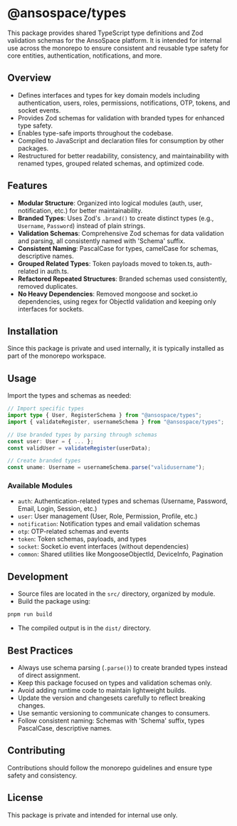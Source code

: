 # @ansospace/types

This package provides shared TypeScript type definitions and Zod validation schemas for the AnsoSpace platform. It is intended for internal use across the monorepo to ensure consistent and reusable type safety for core entities, authentication, notifications, and more.

## Overview

- Defines interfaces and types for key domain models including authentication, users, roles, permissions, notifications, OTP, tokens, and socket events.
- Provides Zod schemas for validation with branded types for enhanced type safety.
- Enables type-safe imports throughout the codebase.
- Compiled to JavaScript and declaration files for consumption by other packages.
- Restructured for better readability, consistency, and maintainability with renamed types, grouped related schemas, and optimized code.

## Features

- **Modular Structure**: Organized into logical modules (auth, user, notification, etc.) for better maintainability.
- **Branded Types**: Uses Zod's `.brand()` to create distinct types (e.g., `Username`, `Password`) instead of plain strings.
- **Validation Schemas**: Comprehensive Zod schemas for data validation and parsing, all consistently named with 'Schema' suffix.
- **Consistent Naming**: PascalCase for types, camelCase for schemas, descriptive names.
- **Grouped Related Types**: Token payloads moved to token.ts, auth-related in auth.ts.
- **Refactored Repeated Structures**: Branded schemas used consistently, removed duplicates.
- **No Heavy Dependencies**: Removed mongoose and socket.io dependencies, using regex for ObjectId validation and keeping only interfaces for sockets.

## Installation

Since this package is private and used internally, it is typically installed as part of the monorepo workspace.

## Usage

Import the types and schemas as needed:

```ts
// Import specific types
import type { User, RegisterSchema } from "@ansospace/types";
import { validateRegister, usernameSchema } from "@ansospace/types";

// Use branded types by parsing through schemas
const user: User = { ... };
const validUser = validateRegister(userData);

// Create branded types
const uname: Username = usernameSchema.parse("validusername");
```

### Available Modules

- `auth`: Authentication-related types and schemas (Username, Password, Email, Login, Session, etc.)
- `user`: User management (User, Role, Permission, Profile, etc.)
- `notification`: Notification types and email validation schemas
- `otp`: OTP-related schemas and events
- `token`: Token schemas, payloads, and types
- `socket`: Socket.io event interfaces (without dependencies)
- `common`: Shared utilities like MongooseObjectId, DeviceInfo, Pagination

## Development

- Source files are located in the `src/` directory, organized by module.
- Build the package using:

```bash
pnpm run build
```

- The compiled output is in the `dist/` directory.

## Best Practices

- Always use schema parsing (`.parse()`) to create branded types instead of direct assignment.
- Keep this package focused on types and validation schemas only.
- Avoid adding runtime code to maintain lightweight builds.
- Update the version and changesets carefully to reflect breaking changes.
- Use semantic versioning to communicate changes to consumers.
- Follow consistent naming: Schemas with 'Schema' suffix, types PascalCase, descriptive names.

## Contributing

Contributions should follow the monorepo guidelines and ensure type safety and consistency.

## License

This package is private and intended for internal use only.
